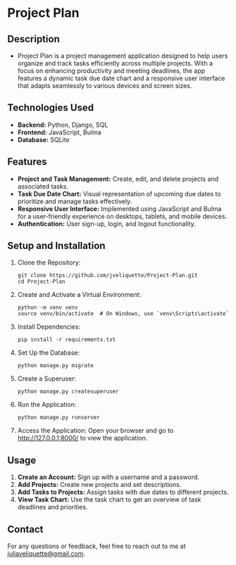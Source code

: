 # Project Plan

## Description

 - Project Plan is a project management application designed to help users organize and track tasks efficiently across multiple projects. With a focus on enhancing productivity and meeting deadlines, the app features a dynamic task due date chart and a responsive user interface that adapts seamlessly to various devices and screen sizes.

## Technologies Used

 - **Backend:** Python, Django, SQL
 - **Frontend:** JavaScript, Bulma
 - **Database:** SQLite

## Features
 - **Project and Task Management:** Create, edit, and delete projects and associated tasks.
 - **Task Due Date Chart:** Visual representation of upcoming due dates to prioritize and manage tasks effectively.
 - **Responsive User Interface:** Implemented using JavaScript and Bulma for a user-friendly experience on desktops, tablets, and mobile devices.
 - **Authentication:** User sign-up, login, and logout functionality.

## Setup and Installation
 1.	Clone the Repository:
    ```
    git clone https://github.com/jveliquette/Project-Plan.git
    cd Project-Plan
    ```

 2. Create and Activate a Virtual Environment:
    ```
    python -m venv venv
    source venv/bin/activate  # On Windows, use `venv\Scripts\activate`
    ```
 3. Install Dependencies:
    ```
    pip install -r requirements.txt
    ```

 4. Set Up the Database:
    ```
    python manage.py migrate
    ```

 5. Create a Superuser:
    ```
    python manage.py createsuperuser
    ```

 6. Run the Application:
    ```
    python manage.py runserver
    ```

 7.	Access the Application:
    Open your browser and go to http://127.0.0.1:8000/ to view the application.

## Usage
 1.	**Create an Account:** Sign up with a username and a password.
 2.	**Add Projects:** Create new projects and set descriptions.
 3.	**Add Tasks to Projects:** Assign tasks with due dates to different projects.
 4.	**View Task Chart:** Use the task chart to get an overview of task deadlines and priorities.


## Contact
 For any questions or feedback, feel free to reach out to me at juliaveliquette@gmail.com.
